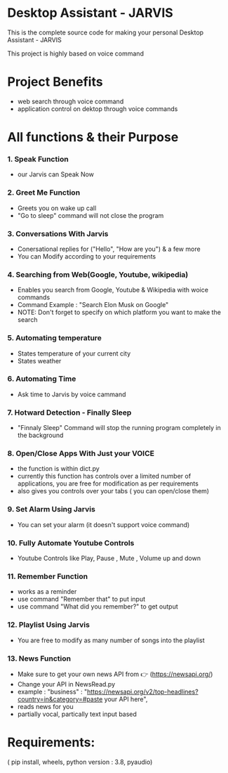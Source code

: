 # Desktop Assistant - JARVIS
This is the complete source code for making your personal Desktop Assistant - JARVIS

This project is highly based on voice command 

# Project Benefits 
- web search through voice command
- application control on dektop through voice commands 



#  All functions & their Purpose 
### 1. Speak Function 
- our Jarvis can Speak Now 

### 2. Greet Me Function 
- Greets you on wake up call 
- "Go to sleep" command will not close the program 

### 3. Conversations With Jarvis
- Conersational replies for ("Hello", "How are you") & a few more 
- You can Modify according to your requirements 

### 4. Searching from Web(Google, Youtube, wikipedia)
- Enables you search from Google, Youtube & Wikipedia with woice commands 
- Command Example : "Search Elon Musk on Google"
- NOTE: Don't forget to specify on which platform you want to make the search 

### 5. Automating temperature 
- States temperature of your current city 
- States weather 

### 6. Automating Time 
- Ask time to Jarvis by voice cammand 

### 7. Hotward Detection - Finally Sleep 
- "Finnaly Sleep" Command will stop the running program completely in the background 

### 8. Open/Close Apps With Just your VOICE
- the function is within dict.py 
- currently this function has controls over a limited number of applications, you are free for modification as per requirements 
- also gives you controls over your tabs ( you can open/close them)


### 9. Set Alarm Using Jarvis
- You can set your alarm (it doesn't support voice command)

### 10. Fully Automate Youtube Controls
- Youtube Controls like Play, Pause , Mute , Volume up and down

### 11. Remember Function
- works as a reminder
- use command "Remember that" to put input 
- use command "What did you remember?" to get output 

### 12. Playlist Using Jarvis
- You are free to modify as many number of songs into the playlist 

### 13. News Function
- Make sure to get your own news API from 👉 (https://newsapi.org/)
- Change your API in NewsRead.py
- example : "business" : "https://newsapi.org/v2/top-headlines?country=in&category=#paste your API here",
- reads news for you 
- partially vocal, partically text input based 


# Requirements: 
( pip install, wheels, python version : 3.8, pyaudio)